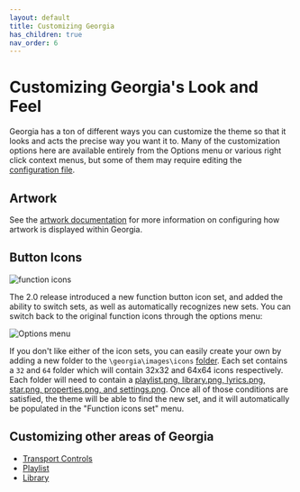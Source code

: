```yaml
---
layout: default
title: Customizing Georgia
has_children: true
nav_order: 6
---
```

# Customizing Georgia's Look and Feel

Georgia has a ton of different ways you can customize the theme so that it looks and acts the precise way you want it to. Many of the customization options here are available entirely from the Options menu or various right click context menus, but some of them may require editing the [configuration file](configuration.html).

## Artwork

See the [artwork documentation](artwork.html) for more information on configuring how artwork is displayed within Georgia.

## Button Icons

![function icons](https://user-images.githubusercontent.com/2282004/109260676-30be3800-77c4-11eb-8590-3973183132ae.png)

The 2.0 release introduced a new function button icon set, and added the ability to switch sets, as well as automatically recognizes new sets. You can switch back to the original function icons through the options menu:

![Options menu](https://user-images.githubusercontent.com/2282004/109263599-23f01300-77c9-11eb-88a8-1e67364f7b79.png)

If you don't like either of the icon sets, you can easily create your own by adding a new folder to the `\georgia\images\icons` [folder](https://user-images.githubusercontent.com/2282004/109261126-f6a16600-77c4-11eb-89b6-b36c0ab94ff0.png). Each set contains a `32` and `64` folder which will contain 32x32 and 64x64 icons respectively. Each folder will need to contain a [playlist.png, library.png, lyrics.png, star.png, properties.png, and settings.png](https://user-images.githubusercontent.com/2282004/109261216-20f32380-77c5-11eb-8985-da3b2dc4f189.png). Once all of those conditions are satisfied, the theme will be able to find the new set, and it will automatically be populated in the "Function icons set" menu.

## Customizing other areas of Georgia

- [Transport Controls](customization-transport.html)
- [Playlist](customization-playlist.html)
- [Library](customization-library.html)